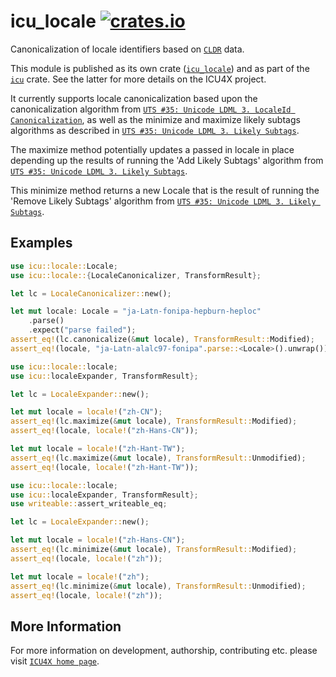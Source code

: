 # icu_locale [![crates.io](https://img.shields.io/crates/v/icu_locale)](https://crates.io/crates/icu_locale)

<!-- cargo-rdme start -->

Canonicalization of locale identifiers based on [`CLDR`] data.

This module is published as its own crate ([`icu_locale`](https://docs.rs/icu_locale/latest/icu_locale/))
and as part of the [`icu`](https://docs.rs/icu/latest/icu/) crate. See the latter for more details on the ICU4X project.

It currently supports locale canonicalization based upon the canonicalization
algorithm from [`UTS #35: Unicode LDML 3. LocaleId Canonicalization`],
as well as the minimize and maximize likely subtags algorithms
as described in [`UTS #35: Unicode LDML 3. Likely Subtags`].

The maximize method potentially updates a passed in locale in place
depending up the results of running the 'Add Likely Subtags' algorithm
from [`UTS #35: Unicode LDML 3. Likely Subtags`].

This minimize method returns a new Locale that is the result of running the
'Remove Likely Subtags' algorithm from [`UTS #35: Unicode LDML 3. Likely Subtags`].

## Examples

```rust
use icu::locale::Locale;
use icu::locale::{LocaleCanonicalizer, TransformResult};

let lc = LocaleCanonicalizer::new();

let mut locale: Locale = "ja-Latn-fonipa-hepburn-heploc"
    .parse()
    .expect("parse failed");
assert_eq!(lc.canonicalize(&mut locale), TransformResult::Modified);
assert_eq!(locale, "ja-Latn-alalc97-fonipa".parse::<Locale>().unwrap());
```

```rust
use icu::locale::locale;
use icu::localeExpander, TransformResult};

let lc = LocaleExpander::new();

let mut locale = locale!("zh-CN");
assert_eq!(lc.maximize(&mut locale), TransformResult::Modified);
assert_eq!(locale, locale!("zh-Hans-CN"));

let mut locale = locale!("zh-Hant-TW");
assert_eq!(lc.maximize(&mut locale), TransformResult::Unmodified);
assert_eq!(locale, locale!("zh-Hant-TW"));
```

```rust
use icu::locale::locale;
use icu::localeExpander, TransformResult};
use writeable::assert_writeable_eq;

let lc = LocaleExpander::new();

let mut locale = locale!("zh-Hans-CN");
assert_eq!(lc.minimize(&mut locale), TransformResult::Modified);
assert_eq!(locale, locale!("zh"));

let mut locale = locale!("zh");
assert_eq!(lc.minimize(&mut locale), TransformResult::Unmodified);
assert_eq!(locale, locale!("zh"));
```

[`ICU4X`]: ../icu/index.html
[`CLDR`]: http://cldr.unicode.org/
[`UTS #35: Unicode LDML 3. Likely Subtags`]: https://www.unicode.org/reports/tr35/#Likely_Subtags.
[`UTS #35: Unicode LDML 3. LocaleId Canonicalization`]: http://unicode.org/reports/tr35/#LocaleId_Canonicalization,

<!-- cargo-rdme end -->

## More Information

For more information on development, authorship, contributing etc. please visit [`ICU4X home page`](https://github.com/unicode-org/icu4x).

